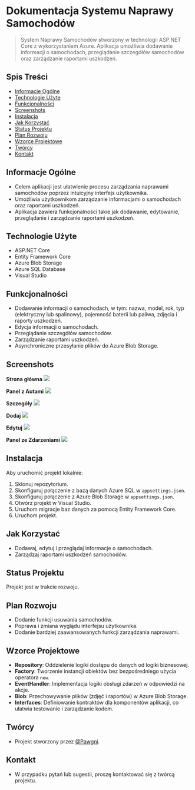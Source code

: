 # Dokumentacja Systemu Naprawy Samochodów

> System Naprawy Samochodów stworzony w technologii ASP.NET Core z wykorzystaniem Azure. Aplikacja umożliwia dodawanie informacji o samochodach, przeglądanie szczegółów samochodów oraz zarządzanie raportami uszkodzeń.

## Spis Treści
* [Informacje Ogólne](#informacje-ogólne)
* [Technologie Użyte](#technologie-użyte)
* [Funkcjonalności](#funkcjonalności)
* [Screenshots](#Screenshots)
* [Instalacja](#instalacja)
* [Jak Korzystać](#jak-korzystać)
* [Status Projektu](#status-projektu)
* [Plan Rozwoju](#plan-rozwoju)
* [Wzorce Projektowe](#wzorce-projektowe)
* [Twórcy](#twórcy)
* [Kontakt](#kontakt)

## Informacje Ogólne
- Celem aplikacji jest ułatwienie procesu zarządzania naprawami samochodów poprzez intuicyjny interfejs użytkownika.
- Umożliwia użytkownikom zarządzanie informacjami o samochodach oraz raportami uszkodzeń.
- Aplikacja zawiera funkcjonalności takie jak dodawanie, edytowanie, przeglądanie i zarządzanie raportami uszkodzeń.

## Technologie Użyte
- ASP.NET Core
- Entity Framework Core
- Azure Blob Storage
- Azure SQL Database
- Visual Studio

## Funkcjonalności
- Dodawanie informacji o samochodach, w tym: nazwa, model, rok, typ (elektryczny lub spalinowy), pojemność baterii lub paliwa, zdjęcia i raporty uszkodzeń.
- Edycja informacji o samochodach.
- Przeglądanie szczegółów samochodów.
- Zarządzanie raportami uszkodzeń.
- Asynchroniczne przesyłanie plików do Azure Blob Storage.

## Screenshots

**Strona główna**
![](Screenshots/glowna.png)

**Panel z Autami**
![](Screenshots/auta.png)

**Szczegóły**
![](Screenshots/szczegoly.png)

**Dodaj**
![](Screenshots/add.png)

**Edytuj**
![](Screenshots/edit.png)

**Panel ze Zdarzeniami**
![](Screenshots/events.png)

## Instalacja
Aby uruchomić projekt lokalnie:
1. Sklonuj repozytorium.
2. Skonfiguruj połączenie z bazą danych Azure SQL w `appsettings.json`.
3. Skonfiguruj połączenie z Azure Blob Storage w `appsettings.json`.
4. Otwórz projekt w Visual Studio.
5. Uruchom migracje baz danych za pomocą Entity Framework Core.
6. Uruchom projekt.

## Jak Korzystać
- Dodawaj, edytuj i przeglądaj informacje o samochodach.
- Zarządzaj raportami uszkodzeń samochodów.

## Status Projektu
Projekt jest w trakcie rozwoju.

## Plan Rozwoju
- Dodanie funkcji usuwania samochodów.
- Poprawa i zmiana wyglądu interfejsu użytkownika.
- Dodanie bardziej zaawansowanych funkcji zarządzania naprawami.

## Wzorce Projektowe

- **Repository**: Oddzielenie logiki dostępu do danych od logiki biznesowej.
- **Factory**: Tworzenie instancji obiektów bez bezpośredniego użycia operatora `new`.
- **EventHandler**: Implementacja logiki obsługi zdarzeń w odpowiedzi na akcje.
- **Blob**: Przechowywanie plików (zdjęć i raportów) w Azure Blob Storage.
- **Interfaces**: Definiowanie kontraktów dla komponentów aplikacji, co ułatwia testowanie i zarządzanie kodem.

## Twórcy
- Projekt stworzony przez [@Pawgni](https://github.com/Pawgni).

## Kontakt
- W przypadku pytań lub sugestii, proszę kontaktować się z twórcą projektu.

